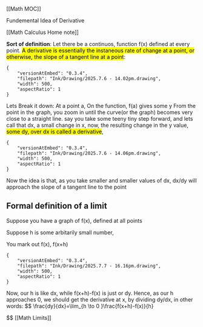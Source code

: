 [[Math MOC]]


Fundemental Idea of Derivative


[[Math Calculus Home note]]


**Sort of definition**:
 Let there be a continuos, function f(x) defined at every point.
 <mark class="hltr-green">A derivative is essentially the instaneous rate of change at a  point, or otherwise, the slope of a tangent line at a point</mark>:
 
```handdrawn-ink
{
	"versionAtEmbed": "0.3.4",
	"filepath": "Ink/Drawing/2025.7.6 - 14.02pm.drawing",
	"width": 500,
	"aspectRatio": 1
}
```

  
Lets Break it down:
At a point a,
On the function,
f(a) gives some y
From the point in the graph, you zoom in until the curve(or the graph) becomes very close to a straight line.
say you take some teeny tiny step forward, and lets call that dx, a small change in x,
now, the resulting change in the y value, <mark class="hltr-red">some dy, over dx is called a derivative</mark>,

```handdrawn-ink
{
	"versionAtEmbed": "0.3.4",
	"filepath": "Ink/Drawing/2025.7.6 - 14.06pm.drawing",
	"width": 500,
	"aspectRatio": 1
}
```

Now the idea is that, as you take smaller and smaller values of dx, dx/dy will approach the slope of a tangent line to the point



## Formal definition of a limit


Suppose you have a graph of f(x), defined at all points

Suppose h is some arbitarily small number,

You mark out f(x), f(x+h)

```handdrawn-ink
{
	"versionAtEmbed": "0.3.4",
	"filepath": "Ink/Drawing/2025.7.7 - 16.16pm.drawing",
	"width": 500,
	"aspectRatio": 1
}
```


Now, our h is like dx, while f(x+h)-f(x) is just or dy. Hence, as our h approaches 0, we should get the derivative at x, by dividing dy/dx,
in other words:
$$
\frac{dy}{dx}=\lim_{h \to 0 }\frac{f(x+h)-f(x)}{h}

$$
[[Math Limits]]
